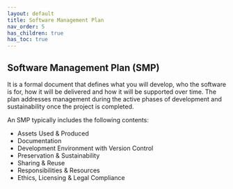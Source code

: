 ```yaml
---
layout: default
title: Software Management Plan
nav_order: 5
has_children: true
has_toc: true
---
```


## Software Management Plan (SMP)

It is a formal document that defines what you will develop, who the software is for, how it will be delivered and how it will be supported over time. The plan addresses management during the active phases of development and sustainability once the project is completed.  

An SMP typically includes the following contents:  

- Assets Used & Produced
- Documentation
- Development Environment with Version Control
- Preservation & Sustainability
- Sharing & Reuse
- Responsibilities & Resources
- Ethics, Licensing & Legal Compliance
